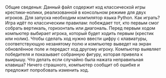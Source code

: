 Общие сведенья:
Данный файл содержит код классической игры крестики-нолики, реализованной в консольном режиме для двух игроков. Для запуска необходим компилятор языка Python.
Как играть?
Игра идёт по классическим правилам: побеждает тот, кто первым смог собрать вертикаль, горизонталь или диагональ. Перед первым ходом компьютер выбирает игрока, который будет ходить первым (крестик или нолик). Чтобы сделать ход нужно ввести цифру с клавиатуры, соответствующую незанятому полю и компьютер выведет на экран обновлённое поле и передаст ход другому игроку. Компьютер выявляет победителя и показывает собранную фигуру, которая привела к выирышу.
Что делать если случайно была нажата неправильная клавиша?
Ничего страшного, компьютер сообщит об ошибке и предложит попробовать изменить ход.
